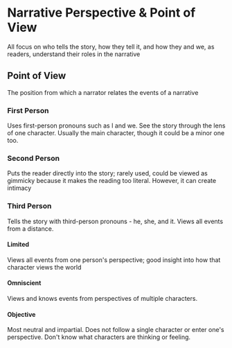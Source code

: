 # Narrative Perspective & Point of View
All focus on who tells the story, how they tell it, and how they and we, as readers, understand their roles in the narrative

## Point of View
The position from which a narrator relates the events of a narrative

### First Person
Uses first-person pronouns such as I and we. See the story through the lens of one character. Usually the main character, though it could be a minor one too.

### Second Person
Puts the reader directly into the story; rarely used, could be viewed as gimmicky because it  makes the reading too literal. However, it can create intimacy

### Third Person
Tells the story with third-person pronouns - he, she, and it. Views all events from a distance.

#### Limited
Views all events from one person's perspective; good insight into how that character views the world

#### Omniscient
Views and knows events from perspectives of multiple characters.

#### Objective
Most neutral and impartial. Does not follow a single character or enter one's perspective. Don't know what characters are thinking or feeling.